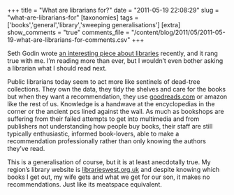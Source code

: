 +++
title = "What are librarians for?"
date = "2011-05-19 22:08:29"
slug = "what-are-librarians-for"
[taxonomies]
tags = ['books','general','library','sweeping generalisations']
[extra]
show_comments = "true"
comments_file = "/content/blog/2011/05/2011-05-19-what-are-librarians-for-comments.csv"
+++

Seth Godin wrote [an interesting piece about libraries](http://sethgodin.typepad.com/seths_blog/2011/05/the-future-of-the-library.html) recently, and it rang true with me. I’m reading more than ever, but I wouldn’t even bother asking a librarian what I should read next.

Public librarians today seem to act more like sentinels of dead-tree collections. They own the data, they tidy the shelves and care for the books but when they want a recommendation, they use [goodreads.com](http://goodreads.com) or amazon like the rest of us. Knowledge is a handwave at the encyclopedias in the corner or the ancient pcs lined against the wall. As much as bookshops are suffering from their failed attempts to get into multimedia and from publishers not understanding how people buy books, their staff are still typically enthusiastic, informed book-lovers, able to make a recommendation professionally rather than only knowing the authors they’ve read.

This is a generalisation of course, but it is at least anecdotally true. My region’s library website is [librarieswest.org.uk](http://librarieswest.org.uk/) and despite knowing which books I get out, my wife gets and what we get for our son, it makes no recommendations. Just like its meatspace equivalent.
